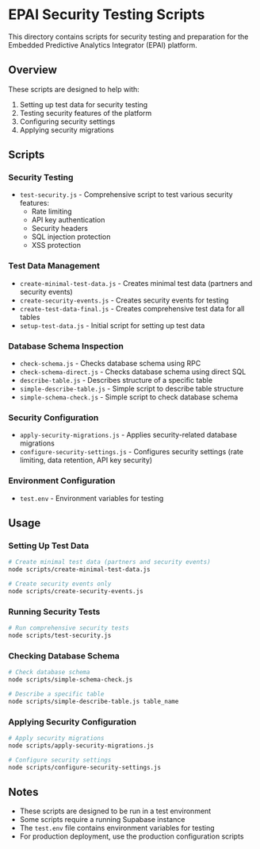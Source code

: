 # EPAI Security Testing Scripts

This directory contains scripts for security testing and preparation for the Embedded Predictive Analytics Integrator (EPAI) platform.

## Overview

These scripts are designed to help with:
1. Setting up test data for security testing
2. Testing security features of the platform
3. Configuring security settings
4. Applying security migrations

## Scripts

### Security Testing

- `test-security.js` - Comprehensive script to test various security features:
  - Rate limiting
  - API key authentication
  - Security headers
  - SQL injection protection
  - XSS protection

### Test Data Management

- `create-minimal-test-data.js` - Creates minimal test data (partners and security events)
- `create-security-events.js` - Creates security events for testing
- `create-test-data-final.js` - Creates comprehensive test data for all tables
- `setup-test-data.js` - Initial script for setting up test data

### Database Schema Inspection

- `check-schema.js` - Checks database schema using RPC
- `check-schema-direct.js` - Checks database schema using direct SQL
- `describe-table.js` - Describes structure of a specific table
- `simple-describe-table.js` - Simple script to describe table structure
- `simple-schema-check.js` - Simple script to check database schema

### Security Configuration

- `apply-security-migrations.js` - Applies security-related database migrations
- `configure-security-settings.js` - Configures security settings (rate limiting, data retention, API key security)

### Environment Configuration

- `test.env` - Environment variables for testing

## Usage

### Setting Up Test Data

```bash
# Create minimal test data (partners and security events)
node scripts/create-minimal-test-data.js

# Create security events only
node scripts/create-security-events.js
```

### Running Security Tests

```bash
# Run comprehensive security tests
node scripts/test-security.js
```

### Checking Database Schema

```bash
# Check database schema
node scripts/simple-schema-check.js

# Describe a specific table
node scripts/simple-describe-table.js table_name
```

### Applying Security Configuration

```bash
# Apply security migrations
node scripts/apply-security-migrations.js

# Configure security settings
node scripts/configure-security-settings.js
```

## Notes

- These scripts are designed to be run in a test environment
- Some scripts require a running Supabase instance
- The `test.env` file contains environment variables for testing
- For production deployment, use the production configuration scripts 